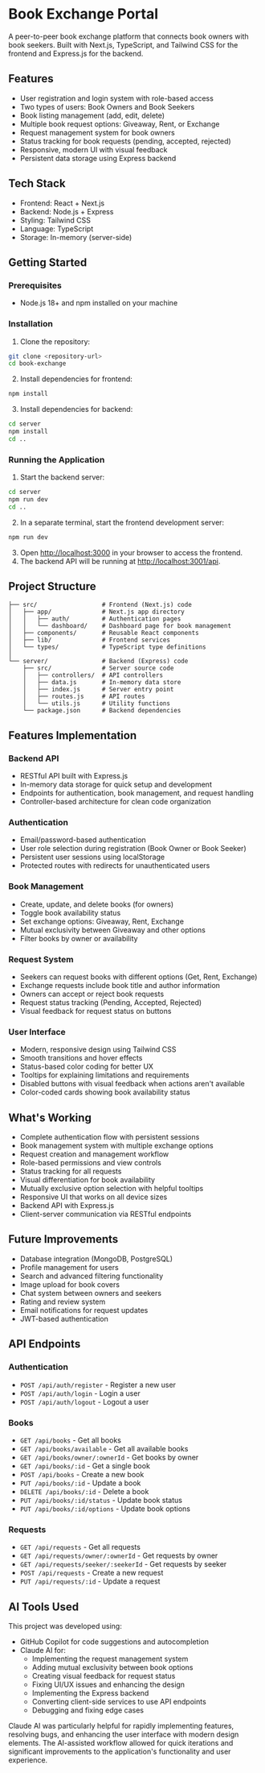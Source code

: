 # Book Exchange Portal

A peer-to-peer book exchange platform that connects book owners with book seekers. Built with Next.js, TypeScript, and Tailwind CSS for the frontend and Express.js for the backend.

## Features

- User registration and login system with role-based access
- Two types of users: Book Owners and Book Seekers
- Book listing management (add, edit, delete)
- Multiple book request options: Giveaway, Rent, or Exchange
- Request management system for book owners
- Status tracking for book requests (pending, accepted, rejected)
- Responsive, modern UI with visual feedback
- Persistent data storage using Express backend

## Tech Stack

- Frontend: React + Next.js
- Backend: Node.js + Express
- Styling: Tailwind CSS
- Language: TypeScript
- Storage: In-memory (server-side)

## Getting Started

### Prerequisites

- Node.js 18+ and npm installed on your machine

### Installation

1. Clone the repository:
```bash
git clone <repository-url>
cd book-exchange
```

2. Install dependencies for frontend:
```bash
npm install
```

3. Install dependencies for backend:
```bash
cd server
npm install
cd ..
```

### Running the Application

1. Start the backend server:
```bash
cd server
npm run dev
cd ..
```

2. In a separate terminal, start the frontend development server:
```bash
npm run dev
```

3. Open [http://localhost:3000](http://localhost:3000) in your browser to access the frontend.
4. The backend API will be running at [http://localhost:3001/api](http://localhost:3001/api).

## Project Structure

```
├── src/                  # Frontend (Next.js) code
│   ├── app/              # Next.js app directory
│   │   ├── auth/         # Authentication pages
│   │   └── dashboard/    # Dashboard page for book management
│   ├── components/       # Reusable React components
│   ├── lib/              # Frontend services
│   └── types/            # TypeScript type definitions
│
└── server/               # Backend (Express) code
    ├── src/              # Server source code
    │   ├── controllers/  # API controllers
    │   ├── data.js       # In-memory data store
    │   ├── index.js      # Server entry point
    │   ├── routes.js     # API routes
    │   └── utils.js      # Utility functions
    └── package.json      # Backend dependencies
```

## Features Implementation

### Backend API

- RESTful API built with Express.js
- In-memory data storage for quick setup and development
- Endpoints for authentication, book management, and request handling
- Controller-based architecture for clean code organization

### Authentication
- Email/password-based authentication
- User role selection during registration (Book Owner or Book Seeker)
- Persistent user sessions using localStorage
- Protected routes with redirects for unauthenticated users

### Book Management
- Create, update, and delete books (for owners)
- Toggle book availability status
- Set exchange options: Giveaway, Rent, Exchange
- Mutual exclusivity between Giveaway and other options
- Filter books by owner or availability

### Request System
- Seekers can request books with different options (Get, Rent, Exchange)
- Exchange requests include book title and author information
- Owners can accept or reject book requests
- Request status tracking (Pending, Accepted, Rejected)
- Visual feedback for request status on buttons

### User Interface
- Modern, responsive design using Tailwind CSS
- Smooth transitions and hover effects
- Status-based color coding for better UX
- Tooltips for explaining limitations and requirements
- Disabled buttons with visual feedback when actions aren't available
- Color-coded cards showing book availability status

## What's Working

- Complete authentication flow with persistent sessions
- Book management system with multiple exchange options
- Request creation and management workflow
- Role-based permissions and view controls
- Status tracking for all requests
- Visual differentiation for book availability
- Mutually exclusive option selection with helpful tooltips
- Responsive UI that works on all device sizes
- Backend API with Express.js
- Client-server communication via RESTful endpoints

## Future Improvements

- Database integration (MongoDB, PostgreSQL)
- Profile management for users
- Search and advanced filtering functionality
- Image upload for book covers
- Chat system between owners and seekers
- Rating and review system
- Email notifications for request updates
- JWT-based authentication

## API Endpoints

### Authentication
- `POST /api/auth/register` - Register a new user
- `POST /api/auth/login` - Login a user
- `POST /api/auth/logout` - Logout a user

### Books
- `GET /api/books` - Get all books
- `GET /api/books/available` - Get all available books
- `GET /api/books/owner/:ownerId` - Get books by owner
- `GET /api/books/:id` - Get a single book
- `POST /api/books` - Create a new book
- `PUT /api/books/:id` - Update a book
- `DELETE /api/books/:id` - Delete a book
- `PUT /api/books/:id/status` - Update book status
- `PUT /api/books/:id/options` - Update book options

### Requests
- `GET /api/requests` - Get all requests
- `GET /api/requests/owner/:ownerId` - Get requests by owner
- `GET /api/requests/seeker/:seekerId` - Get requests by seeker
- `POST /api/requests` - Create a new request
- `PUT /api/requests/:id` - Update a request

## AI Tools Used

This project was developed using:
- GitHub Copilot for code suggestions and autocompletion
- Claude AI for:
  - Implementing the request management system
  - Adding mutual exclusivity between book options
  - Creating visual feedback for request status
  - Fixing UI/UX issues and enhancing the design
  - Implementing the Express backend
  - Converting client-side services to use API endpoints
  - Debugging and fixing edge cases

Claude AI was particularly helpful for rapidly implementing features, resolving bugs, and enhancing the user interface with modern design elements. The AI-assisted workflow allowed for quick iterations and significant improvements to the application's functionality and user experience.

